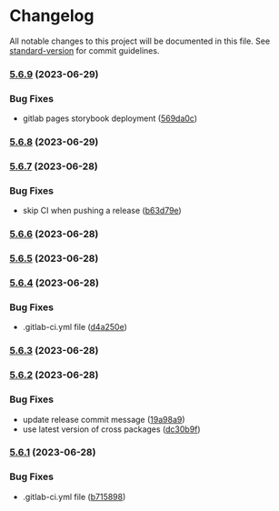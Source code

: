 # Changelog

All notable changes to this project will be documented in this file. See [standard-version](https://github.com/conventional-changelog/standard-version) for commit guidelines.

### [5.6.9](https://gitlab.workfront.tech/maestro/glide-data-grid/compare/v5.6.8...v5.6.9) (2023-06-29)


### Bug Fixes

* gitlab pages storybook deployment ([569da0c](https://gitlab.workfront.tech/maestro/glide-data-grid/commit/569da0c77ecea9872ef6fefb8abbf927d8857c0d))

### [5.6.8](https://gitlab.workfront.tech/maestro/glide-data-grid/compare/v5.6.7...v5.6.8) (2023-06-29)

### [5.6.7](https://gitlab.workfront.tech/maestro/glide-data-grid/compare/v5.6.6...v5.6.7) (2023-06-28)


### Bug Fixes

* skip CI when pushing a release ([b63d79e](https://gitlab.workfront.tech/maestro/glide-data-grid/commit/b63d79e07d771a661090774b4c1597a761069e9b))

### [5.6.6](https://gitlab.workfront.tech/maestro/glide-data-grid/compare/v5.6.5...v5.6.6) (2023-06-28)

### [5.6.5](https://gitlab.workfront.tech/maestro/glide-data-grid/compare/v5.6.4...v5.6.5) (2023-06-28)

### [5.6.4](https://gitlab.workfront.tech/maestro/glide-data-grid/compare/v5.6.3...v5.6.4) (2023-06-28)


### Bug Fixes

* .gitlab-ci.yml file ([d4a250e](https://gitlab.workfront.tech/maestro/glide-data-grid/commit/d4a250e1466180e9509ab4b868c9c0142db5d5ef))

### [5.6.3](https://gitlab.workfront.tech/maestro/glide-data-grid/compare/v5.6.2...v5.6.3) (2023-06-28)

### [5.6.2](https://gitlab.workfront.tech/maestro/glide-data-grid/compare/v5.6.1...v5.6.2) (2023-06-28)


### Bug Fixes

* update release commit message ([19a98a9](https://gitlab.workfront.tech/maestro/glide-data-grid/commit/19a98a98836de5de615c8cdd5437fb63db770e64))
* use latest version of cross packages ([dc30b9f](https://gitlab.workfront.tech/maestro/glide-data-grid/commit/dc30b9f6b578f9a5d0f82ac33047ee73154ce505))

### [5.6.1](https://gitlab.workfront.tech/maestro/glide-data-grid/compare/v5.5.9...v5.6.1) (2023-06-28)


### Bug Fixes

* .gitlab-ci.yml file ([b715898](https://gitlab.workfront.tech/maestro/glide-data-grid/commit/b7158984ed1c393c07a54e1a2da392363607461a))

